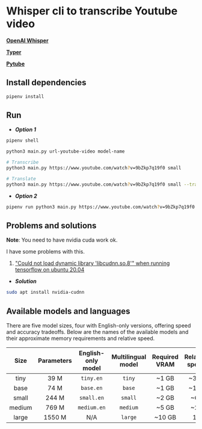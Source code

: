 # Whisper cli to transcribe Youtube video

[**OpenAI Whisper**](https://github.com/openai/whisper)

[**Typer**](https://typer.tiangolo.com)

[**Pytube**](https://pytube.io/en/latest/)

## Install dependencies

```bash
pipenv install
```

## Run

- ***Option 1***

```bash
pipenv shell

python3 main.py url-youtube-video model-name
```

```bash
# Transcribe
python3 main.py https://www.youtube.com/watch?v=9bZkp7q19f0 small

# Translate
python3 main.py https://www.youtube.com/watch?v=9bZkp7q19f0 small --translate 
```

- ***Option 2***

```bash
pipenv run python3 main.py https://www.youtube.com/watch?v=9bZkp7q19f0 small
```

## Problems and solutions

**Note**: You need to have nvidia cuda work ok.

I have some problems with this.

1. ["Could not load dynamic library 'libcudnn.so.8'" when running tensorflow on ubuntu 20.04]()

- ***Solution***

```bash
sudo apt install nvidia-cudnn
```

## Available models and languages

There are five model sizes, four with English-only versions, offering speed and accuracy tradeoffs. Below are the names of the available models and their approximate memory requirements and relative speed. 


|  Size  | Parameters | English-only model | Multilingual model | Required VRAM | Relative speed |
|:------:|:----------:|:------------------:|:------------------:|:-------------:|:--------------:|
|  tiny  |    39 M    |     `tiny.en`      |       `tiny`       |     ~1 GB     |      ~32x      |
|  base  |    74 M    |     `base.en`      |       `base`       |     ~1 GB     |      ~16x      |
| small  |   244 M    |     `small.en`     |      `small`       |     ~2 GB     |      ~6x       |
| medium |   769 M    |    `medium.en`     |      `medium`      |     ~5 GB     |      ~2x       |
| large  |   1550 M   |        N/A         |      `large`       |    ~10 GB     |       1x       |
